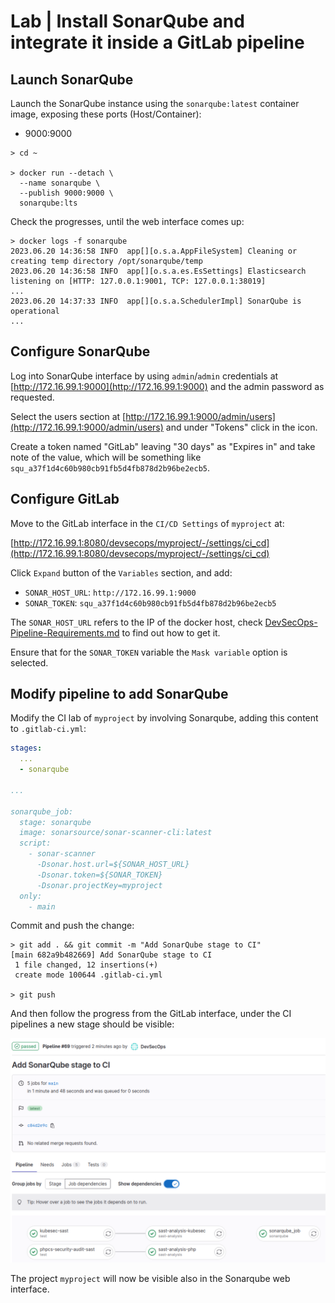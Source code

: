 # Lab | Install SonarQube and integrate it inside a GitLab pipeline

## Launch SonarQube

Launch the SonarQube instance using the `sonarqube:latest` container image,
exposing these ports (Host/Container):

- 9000:9000

```console
> cd ~

> docker run --detach \
  --name sonarqube \
  --publish 9000:9000 \
  sonarqube:lts
```

Check the progresses, until the web interface comes up:

```console
> docker logs -f sonarqube
2023.06.20 14:36:58 INFO  app[][o.s.a.AppFileSystem] Cleaning or creating temp directory /opt/sonarqube/temp
2023.06.20 14:36:58 INFO  app[][o.s.a.es.EsSettings] Elasticsearch listening on [HTTP: 127.0.0.1:9001, TCP: 127.0.0.1:38019]
...
2023.06.20 14:37:33 INFO  app[][o.s.a.SchedulerImpl] SonarQube is operational
...
```

## Configure SonarQube

Log into SonarQube interface by using `admin`/`admin` credentials at [http://172.16.99.1:9000](http://172.16.99.1:9000)
and the admin password as requested.

Select the users section at [http://172.16.99.1:9000/admin/users](http://172.16.99.1:9000/admin/users)
and under "Tokens" click in the icon.

Create a token named "GitLab" leaving "30 days" as "Expires in" and take note
of the value, which will be something like `squ_a37f1d4c60b980cb91fb5d4fb878d2b96be2ecb5`.

## Configure GitLab

Move to the GitLab interface in the `CI/CD Settings` of `myproject` at:

[http://172.16.99.1:8080/devsecops/myproject/-/settings/ci_cd](http://172.16.99.1:8080/devsecops/myproject/-/settings/ci_cd)

Click `Expand` button of the `Variables` section, and add:

- `SONAR_HOST_URL`: `http://172.16.99.1:9000`
- `SONAR_TOKEN`: `squ_a37f1d4c60b980cb91fb5d4fb878d2b96be2ecb5`

The `SONAR_HOST_URL` refers to the IP of the docker host, check
[DevSecOps-Pipeline-Requirements.md](DevSecOps-Pipeline-Requirements.md) to find out how to get it.

Ensure that for the `SONAR_TOKEN` variable the `Mask variable` option is
selected.

## Modify pipeline to add SonarQube

Modify the CI lab of `myproject` by involving Sonarqube, adding this content
to `.gitlab-ci.yml`:

```yaml
stages:
  ...
  - sonarqube

...

sonarqube_job:
  stage: sonarqube
  image: sonarsource/sonar-scanner-cli:latest
  script:
    - sonar-scanner
      -Dsonar.host.url=${SONAR_HOST_URL}
      -Dsonar.token=${SONAR_TOKEN}
      -Dsonar.projectKey=myproject
  only:
    - main
```

Commit and push the change:

```console
> git add . && git commit -m "Add SonarQube stage to CI"
[main 682a9b482669] Add SonarQube stage to CI
 1 file changed, 12 insertions(+)
 create mode 100644 .gitlab-ci.yml

> git push
```

And then follow the progress from the GitLab interface, under the CI
pipelines a new stage should be visible:

![DevSecOps-Pipeline-Sonarqube-GitLab-CI.png](images/DevSecOps-Pipeline-Sonarqube-GitLab-CI.png)

The project `myproject` will now be visible also in the Sonarqube web
interface.
